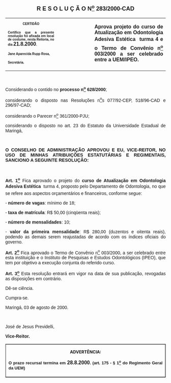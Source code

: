 <BODY>

<B><FONT FACE="Arial" SIZE=4><P ALIGN="CENTER"><A NAME="_Toc445798786"></P>
<P ALIGN="CENTER">R E S O L U &Ccedil; &Atilde; O  N<U><SUP>o</U></SUP>  283/2000-CAD</P>
</B></FONT><FONT FACE="Arial"><P ALIGN="JUSTIFY"></P></FONT>
<TABLE CELLSPACING=0 BORDER=0 CELLPADDING=7 WIDTH=612>
<TR><TD WIDTH="32%" VALIGN="TOP">
<B><FONT FACE="Arial" SIZE=1><P ALIGN="CENTER">CERTID&Atilde;O</P>
<P ALIGN="JUSTIFY">   Certifico que a presente resolu&ccedil;&atilde;o foi afixada em local de costume, nesta Reitoria, no dia </FONT><FONT FACE="Arial">21.8.2000</FONT><FONT FACE="Arial" SIZE=1>.</P>
<P ALIGN="JUSTIFY"></P>
<P ALIGN="JUSTIFY">Jane Aparecida Rupp Rosa,</P>
<P ALIGN="JUSTIFY">Secret&aacute;ria.</B></FONT></TD>
<TD WIDTH="22%" VALIGN="TOP">&nbsp;</TD>
<TD WIDTH="46%" VALIGN="TOP">
<B><FONT FACE="Arial"><P ALIGN="JUSTIFY">Aprova projeto do curso de Atualiza&ccedil;&atilde;o em Odontologia Adesiva Est&eacute;tica  turma 4 e o Termo de Conv&ecirc;nio n<U><SUP>o</U></SUP> 003/2000 a ser celebrado entre a UEM/IPEO.</B></FONT></TD>
</TR>
</TABLE>

<FONT FACE="Arial"><P ALIGN="JUSTIFY"></P>
<P ALIGN="JUSTIFY">&nbsp;</P>
<P ALIGN="JUSTIFY">&#9;Considerando o contido no <B>processo n<U><SUP>o</U></SUP> 628/2000</B>;</P>
<P ALIGN="JUSTIFY">&#9;considerando o disposto nas Resolu&ccedil;&otilde;es n<U><SUP>o</U>s</SUP> 077/92-CEP, 518/96-CAD e 296/97-CAD;</P>
<P ALIGN="JUSTIFY">&#9;considerando o Parecer n<U><SUP>o</U></SUP> 361/2000-PJU;</P>
<P ALIGN="JUSTIFY">&#9;considerando o disposto no art. 23 do Estatuto da Universidade Estadual de Maring&aacute;,</P>
<P ALIGN="JUSTIFY"></P>
<P ALIGN="JUSTIFY">&nbsp;</P>
<B><P ALIGN="JUSTIFY">O CONSELHO DE ADMINISTRA&Ccedil;&Atilde;O APROVOU E EU, VICE-REITOR, NO USO DE MINHAS ATRIBUI&Ccedil;&Otilde;ES ESTATUT&Aacute;RIAS E REGIMENTAIS, SANCIONO A SEGUINTE RESOLU&Ccedil;&Atilde;O:</P>
</B><P ALIGN="JUSTIFY"></P>
<P ALIGN="JUSTIFY">&nbsp;</P>
<P ALIGN="JUSTIFY">&#9;<B>Art. 1<U><SUP>o</B></U></SUP> Fica aprovado o projeto do <B>curso de Atualiza&ccedil;&atilde;o em Odontologia Adesiva  Est&eacute;tica</B>  turma 4, proposto pelo Departamento de Odontologia, no que se refere aos aspectos or&ccedil;ament&aacute;rios e financeiros, conforme segue:</P>
<P ALIGN="JUSTIFY">- <B>n&uacute;mero de vagas</B>: m&iacute;nimo de 18;</P>
<P ALIGN="JUSTIFY">- <B>taxa de matr&iacute;cula</B>: R$ 50,00 (cinq&uuml;enta reais);</P>
<P ALIGN="JUSTIFY">- <B>n&uacute;mero de mensalidades</B>: 10;</P>
<P ALIGN="JUSTIFY">- <B>valor da primeira mensalidade</B>: R$ 280,00 (duzentos e oitenta reais), podendo as demais serem reajustadas de acordo com os &iacute;ndices oficiais do governo. </P>
<P ALIGN="JUSTIFY">&#9;<B>Art. 2<U><SUP>o</B></U></SUP> Fica aprovado o Termo de Conv&ecirc;nio n<U><SUP>o</U></SUP> 003/2000, a ser celebrado entre esta institui&ccedil;&atilde;o e o Instituto de Pesquisas e Estudos Odontol&oacute;gicos (IPEO), que tem por objetivo a execu&ccedil;&atilde;o conjunta do referido curso.</P>
<B><P ALIGN="JUSTIFY">Art. 3<U><SUP>o</U></SUP> </B>Esta resolu&ccedil;&atilde;o entrar&aacute; em vigor na data de sua publica&ccedil;&atilde;o, revogadas as disposi&ccedil;&otilde;es em contr&aacute;rio.</P>
<P ALIGN="JUSTIFY">&#9;D&ecirc;-se ci&ecirc;ncia.</P>
<P ALIGN="JUSTIFY">&#9;Cumpra-se.</P>
<P ALIGN="JUSTIFY">Maring&aacute;, 03 de agosto de 2000.</P>
<P ALIGN="JUSTIFY"></P>
<P ALIGN="JUSTIFY">&nbsp;</P>
<P ALIGN="JUSTIFY">Jos&eacute; de Jesus Previdelli,</P>
<B><P ALIGN="JUSTIFY">Vice-Reitor.</P>
</B><P ALIGN="JUSTIFY"></P></FONT>
<TABLE BORDER CELLSPACING=1 CELLPADDING=4 WIDTH=207>
<TR><TD VALIGN="TOP">
<B><FONT SIZE=2><P ALIGN="CENTER">ADVERT&Ecirc;NCIA:</P>
</FONT><FONT FACE="Arial" SIZE=2><P ALIGN="JUSTIFY">O prazo recursal termina em </FONT><FONT FACE="Arial">28.8.2000</FONT><FONT FACE="Arial" SIZE=2>. (art. 175 - § 1<U><SUP>o</U></SUP> do Regimento Geral da UEM)</B></FONT></TD>
</TR>
</TABLE>

<FONT SIZE=2><P></A></P></FONT></BODY>
